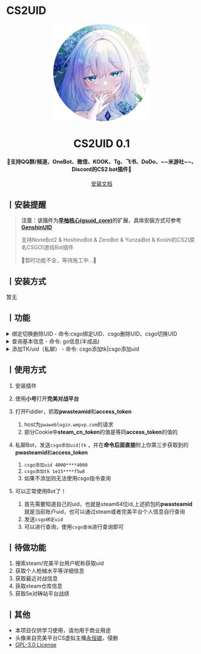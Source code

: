 # CS2UID

<p align="center">
  <a href="https://github.com/Agnes4m/CS2UID"><img src="https://github.com/Agnes4m/CS2UID/blob/main/logo1.jpg" width="256" height="256" alt="CS2lUID"></a>
</p>
<h1 align = "center">CS2UID 0.1</h1>
<h4 align = "center">🚧支持QQ群/频道、OneBot、微信、KOOK、Tg、飞书、DoDo、~~米游社~~、Discord的CS2 bot插件🚧</h4>
<div align = "center">
        <a href="http://docs.gsuid.gbots.work/#/" target="_blank">安装文档</a>
</div>


## 丨安装提醒

> **注意：该插件为[早柚核心(gsuid_core)](https://github.com/Genshin-bots/gsuid_core)的扩展，具体安装方式可参考[GenshinUID](https://github.com/KimigaiiWuyi/GenshinUID)**
>
> 支持NoneBot2 & HoshinoBot & ZeroBot & YunzaiBot & Koishi的CS2(原名CSGO)游戏Bot插件
>
> 🚧暂时功能不全，等待施工中...🚧

## 丨安装方式

暂无

## 丨功能

<details><summary>绑定切换删除UID - 命令:csgo绑定UID、csgo删除UID、csgo切换UID</summary><p>
还没有图
</p></details>

<details><summary>查询基本信息 - 命令: go信息(半成品)</summary><p>
<a href="https://github.com/Agnes4m/CS2UID/blob/main/test1.jpg"><img src="https://github.com/Agnes4m/CS2UID/blob/main/test1.jpg" width="256" height="256" alt="CS2lUID_test1"></a>
</p></details>

<details><summary>添加TK/uid（私聊） - 命令: csgo添加tk|csgo添加uid</summary><p>
还没有图
</p></details>

## 丨使用方式
1. 安装插件
2. 使用**小号**打开**完美对战平台**
3. 打开Fiddler，抓取**pwasteamid**和**access_token**
   1. host为`pwaweblogin.wmpvp.com`的请求
   2. 部分Cookie中**steam_cn_token**的值是等同**access_token**的值的

4. 私聊Bot，发送`csgo添加uid|tk` ，并在**命令后面直接**附上你第三步获取到的**pwasteamid**和**access_token**
   1. `csgo添加uid 4000****4000`
   2. `csgo添加tk 1e15****f5w8`
   3. 如果不添加则无法使用csgo指令查询

5. 可以正常使用Bot了！
   1. 首先需要知道自己的uid，也就是steam64位id,上述抓包的**pwasteamid**就是当前账户uid，也可以通过steam或者完美平台个人信息自行查询
   2. 发送`csgo绑定uid`
   3. 可以进行查询，使用`csgo查询`进行查询即可

## 丨待做功能
1. 搜索steam/完美平台用户昵称获取uid
2. 获取个人枪械水平等详细信息
3. 获取最近对战信息
4. 获取steam仓库信息
5. 获取5e对~~转~~站平台战绩

## 丨其他

+ 本项目仅供学习使用，请勿用于商业用途
+ 头像来自完美平台CS虚拟主播[永恒娘](https://b23.tv/DKblgCH)，侵删
+ [GPL-3.0 License](https://github.com/qwerdvd/StarRailUID/blob/master/LICENSE)
